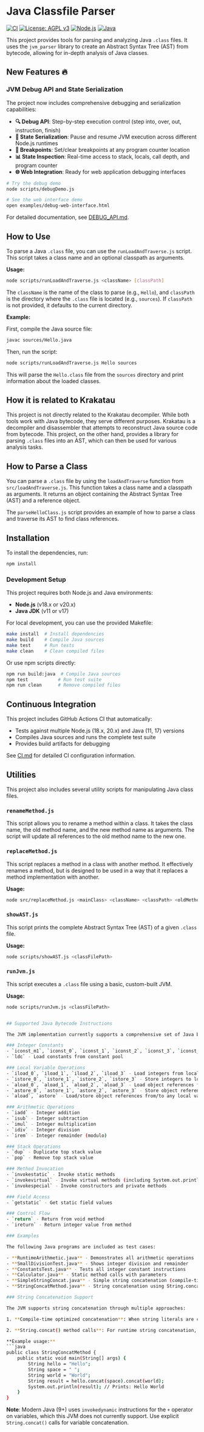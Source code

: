# Java Classfile Parser

[![CI](https://github.com/Kreijstal/java-tools/actions/workflows/ci.yml/badge.svg)](https://github.com/Kreijstal/java-tools/actions/workflows/ci.yml)
[![License: AGPL v3](https://img.shields.io/badge/License-AGPL%20v3-blue.svg)](https://www.gnu.org/licenses/agpl-3.0)
[![Node.js](https://img.shields.io/badge/node.js-18.x%20%7C%2020.x-green.svg)](https://nodejs.org/)
[![Java](https://img.shields.io/badge/java-11%20%7C%2017-orange.svg)](https://adoptopenjdk.net/)

This project provides tools for parsing and analyzing Java `.class` files. It uses the `jvm_parser` library to create an Abstract Syntax Tree (AST) from bytecode, allowing for in-depth analysis of Java classes.

## New Features 🔥

### JVM Debug API and State Serialization
The project now includes comprehensive debugging and serialization capabilities:

- **🔍 Debug API**: Step-by-step execution control (step into, over, out, instruction, finish)
- **💾 State Serialization**: Pause and resume JVM execution across different Node.js runtimes
- **🎯 Breakpoints**: Set/clear breakpoints at any program counter location
- **📊 State Inspection**: Real-time access to stack, locals, call depth, and program counter
- **🌐 Web Integration**: Ready for web application debugging interfaces

```bash
# Try the debug demo
node scripts/debugDemo.js

# See the web interface demo
open examples/debug-web-interface.html
```

For detailed documentation, see [DEBUG_API.md](DEBUG_API.md).

## How to Use

To parse a Java `.class` file, you can use the `runLoadAndTraverse.js` script. This script takes a class name and an optional classpath as arguments.

**Usage:**
```bash
node scripts/runLoadAndTraverse.js <className> [classPath]
```

The `className` is the name of the class to parse (e.g., `Hello`), and `classPath` is the directory where the `.class` file is located (e.g., `sources`). If `classPath` is not provided, it defaults to the current directory.

**Example:**

First, compile the Java source file:
```bash
javac sources/Hello.java
```

Then, run the script:
```bash
node scripts/runLoadAndTraverse.js Hello sources
```

This will parse the `Hello.class` file from the `sources` directory and print information about the loaded classes.

## How it is related to Krakatau

This project is not directly related to the Krakatau decompiler. While both tools work with Java bytecode, they serve different purposes. Krakatau is a decompiler and disassembler that attempts to reconstruct Java source code from bytecode. This project, on the other hand, provides a library for parsing `.class` files into an AST, which can then be used for various analysis tasks.

## How to Parse a Class

You can parse a `.class` file by using the `loadAndTraverse` function from `src/loadAndTraverse.js`. This function takes a class name and a classpath as arguments. It returns an object containing the Abstract Syntax Tree (AST) and a reference object.

The `parseHelloClass.js` script provides an example of how to parse a class and traverse its AST to find class references.

## Installation

To install the dependencies, run:

```bash
npm install
```

### Development Setup

This project requires both Node.js and Java environments:
- **Node.js** (v18.x or v20.x)
- **Java JDK** (v11 or v17)

For local development, you can use the provided Makefile:

```bash
make install  # Install dependencies
make build    # Compile Java sources
make test     # Run tests
make clean    # Clean compiled files
```

Or use npm scripts directly:

```bash
npm run build:java  # Compile Java sources
npm test           # Run test suite
npm run clean      # Remove compiled files
```

## Continuous Integration

This project includes GitHub Actions CI that automatically:
- Tests against multiple Node.js (18.x, 20.x) and Java (11, 17) versions
- Compiles Java sources and runs the complete test suite
- Provides build artifacts for debugging

See [CI.md](CI.md) for detailed CI configuration information.

## Utilities

This project also includes several utility scripts for manipulating Java class files.

### `renameMethod.js`

This script allows you to rename a method within a class. It takes the class name, the old method name, and the new method name as arguments. The script will update all references to the old method name to the new one.

### `replaceMethod.js`

This script replaces a method in a class with another method. It effectively renames a method, but is designed to be used in a way that it replaces a method implementation with another.

**Usage:**

```bash
node src/replaceMethod.js <mainClass> <className> <classPath> <oldMethodName> <newMethodName> <targetPath>
```

### `showAST.js`

This script prints the complete Abstract Syntax Tree (AST) of a given `.class` file.

**Usage:**

```bash
node scripts/showAST.js <classFilePath>
```

### `runJvm.js`

This script executes a `.class` file using a basic, custom-built JVM.

**Usage:**

```bash
node scripts/runJvm.js <classFilePath>


## Supported Java Bytecode Instructions

The JVM implementation currently supports a comprehensive set of Java bytecode instructions:

### Integer Constants
- `iconst_m1`, `iconst_0`, `iconst_1`, `iconst_2`, `iconst_3`, `iconst_4`, `iconst_5` - Load integer constants
- `ldc` - Load constants from constant pool

### Local Variable Operations  
- `iload_0`, `iload_1`, `iload_2`, `iload_3` - Load integers from local variables
- `istore_0`, `istore_1`, `istore_2`, `istore_3` - Store integers to local variables
- `aload_0`, `aload_1`, `aload_2`, `aload_3` - Load object references from local variables
- `astore_0`, `astore_1`, `astore_2`, `astore_3` - Store object references to local variables
- `aload`, `astore` - Load/store object references from/to any local variable index

### Arithmetic Operations
- `iadd` - Integer addition
- `isub` - Integer subtraction  
- `imul` - Integer multiplication
- `idiv` - Integer division
- `irem` - Integer remainder (modulo)

### Stack Operations
- `dup` - Duplicate top stack value
- `pop` - Remove top stack value

### Method Invocation
- `invokestatic` - Invoke static methods
- `invokevirtual` - Invoke virtual methods (including System.out.println and String.concat)
- `invokespecial` - Invoke constructors and private methods

### Field Access
- `getstatic` - Get static field values

### Control Flow
- `return` - Return from void method
- `ireturn` - Return integer value from method

### Examples

The following Java programs are included as test cases:

- **RuntimeArithmetic.java** - Demonstrates all arithmetic operations
- **SmallDivisionTest.java** - Shows integer division and remainder
- **ConstantsTest.java** - Tests all integer constant instructions
- **Calculator.java** - Static method calls with parameters
- **SimpleStringConcat.java** - Simple string concatenation (compile-time optimized)
- **StringConcatMethod.java** - String concatenation using String.concat() method calls

### String Concatenation Support

The JVM supports string concatenation through multiple approaches:

1. **Compile-time optimized concatenation**: When string literals are concatenated directly (e.g., `"Hello" + " " + "World"`), the Java compiler optimizes this into a single string constant.

2. **String.concat() method calls**: For runtime string concatenation, the JVM supports calling the `String.concat()` method on string objects.

**Example usage:**
```java
public class StringConcatMethod {
    public static void main(String[] args) {
        String hello = "Hello";
        String space = " ";
        String world = "World";
        String result = hello.concat(space).concat(world);
        System.out.println(result); // Prints: Hello World
    }
}
```

**Note**: Modern Java (9+) uses `invokedynamic` instructions for the `+` operator on variables, which this JVM does not currently support. Use explicit `String.concat()` calls for variable concatenation.
